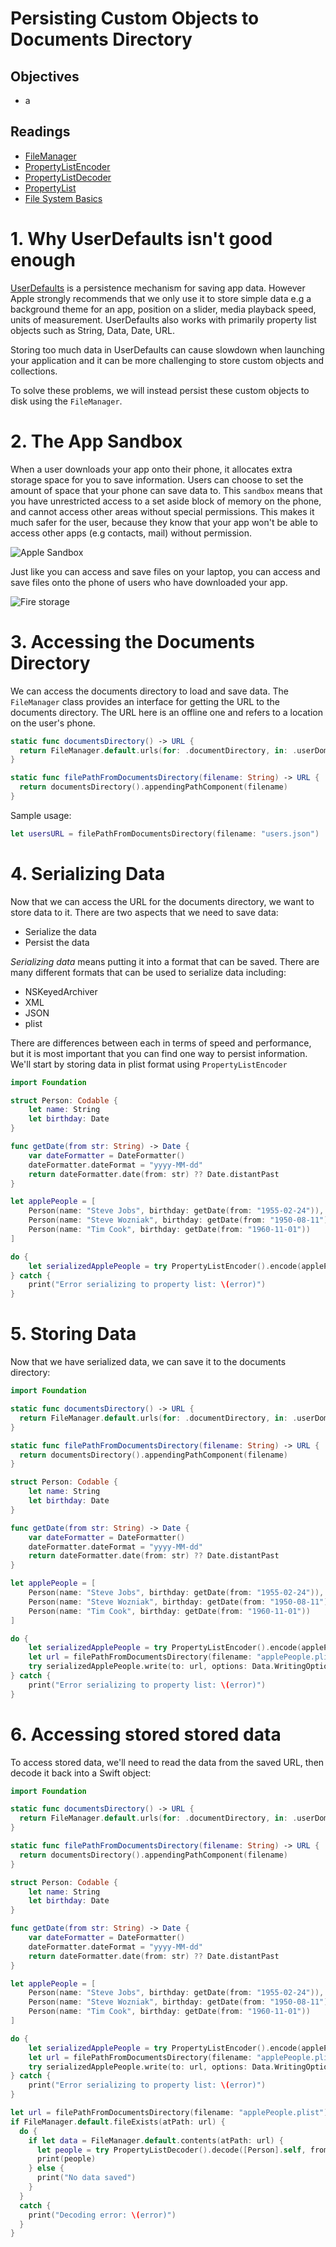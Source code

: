 # Persisting Custom Objects to Documents Directory

## Objectives

- a

## Readings  

- [FileManager](https://developer.apple.com/documentation/foundation/filemanager)  
- [PropertyListEncoder](https://developer.apple.com/documentation/foundation/propertylistencoder)  
- [PropertyListDecoder](https://developer.apple.com/documentation/foundation/propertylistdecoder)  
- [PropertyList](https://developer.apple.com/library/archive/documentation/General/Conceptual/DevPedia-CocoaCore/PropertyList.html)  
- [File System Basics](https://developer.apple.com/library/archive/documentation/FileManagement/Conceptual/FileSystemProgrammingGuide/FileSystemOverview/FileSystemOverview.html)  

# 1. Why UserDefaults isn't good enough

[UserDefaults](https://developer.apple.com/documentation/foundation/userdefaults) is a persistence mechanism for saving app data. However Apple strongly recommends that we only use it to store simple data e.g a background theme for an app, position on a slider, media playback speed, units of measurement. UserDefaults also works with primarily property list objects such as String, Data, Date, URL.

Storing too much data in UserDefaults can cause slowdown when launching your application and it can be more challenging to store custom objects and collections.

To solve these problems, we will instead persist these custom objects to disk using the `FileManager`.

# 2. The App Sandbox

When a user downloads your app onto their phone, it allocates extra storage space for you to save information.  Users can choose to set the amount of space that your phone can save data to.  This `sandbox` means that you have unrestricted access to a set aside block of memory on the phone, and cannot access other areas without special permissions.  This makes it much safer for the user, because they know that your app won't be able to access other apps (e.g contacts, mail) without permission.

![Apple Sandbox](https://developer.apple.com/library/archive/documentation/Security/Conceptual/AppSandboxDesignGuide/Art/about_sandboxing.png)

Just like you can access and save files on your laptop, you can access and save files onto the phone of users who have downloaded your app.

![Fire storage](https://developer.apple.com/library/archive/documentation/FileManagement/Conceptual/FileSystemProgrammingGuide/art/ios_app_layout_2x.png)

# 3. Accessing the Documents Directory

We can access the documents directory to load and save data.  The `FileManager` class provides an interface for getting the URL to the documents directory.  The URL here is an offline one and refers to a location on the user's phone.

```swift
static func documentsDirectory() -> URL {
  return FileManager.default.urls(for: .documentDirectory, in: .userDomainMask)[0]
}
```

```swift
static func filePathFromDocumentsDirectory(filename: String) -> URL {
  return documentsDirectory().appendingPathComponent(filename)
}
```

Sample usage:

```swift
let usersURL = filePathFromDocumentsDirectory(filename: "users.json")
```

# 4. Serializing Data

Now that we can access the URL for the documents directory, we want to store data to it.  There are two aspects that we need to save data:

- Serialize the data
- Persist the data

*Serializing data* means putting it into a format that can be saved.  There are many different formats that can be used to serialize data including:

- NSKeyedArchiver
- XML
- JSON
- plist

There are differences between each in terms of speed and performance, but it is most important that you can find one way to persist information.  We'll start by storing data in plist format using `PropertyListEncoder`

```swift
import Foundation

struct Person: Codable {
    let name: String
    let birthday: Date
}

func getDate(from str: String) -> Date {
    var dateFormatter = DateFormatter()
    dateFormatter.dateFormat = "yyyy-MM-dd"
    return dateFormatter.date(from: str) ?? Date.distantPast
}

let applePeople = [
    Person(name: "Steve Jobs", birthday: getDate(from: "1955-02-24")),
    Person(name: "Steve Wozniak", birthday: getDate(from: "1950-08-11")),
    Person(name: "Tim Cook", birthday: getDate(from: "1960-11-01"))
]

do {
    let serializedApplePeople = try PropertyListEncoder().encode(applePeople)
} catch {
    print("Error serializing to property list: \(error)")
}
```

# 5. Storing Data

Now that we have serialized data, we can save it to the documents directory:

```swift
import Foundation

static func documentsDirectory() -> URL {
  return FileManager.default.urls(for: .documentDirectory, in: .userDomainMask)[0]
}

static func filePathFromDocumentsDirectory(filename: String) -> URL {
  return documentsDirectory().appendingPathComponent(filename)
}

struct Person: Codable {
    let name: String
    let birthday: Date
}

func getDate(from str: String) -> Date {
    var dateFormatter = DateFormatter()
    dateFormatter.dateFormat = "yyyy-MM-dd"
    return dateFormatter.date(from: str) ?? Date.distantPast
}

let applePeople = [
    Person(name: "Steve Jobs", birthday: getDate(from: "1955-02-24")),
    Person(name: "Steve Wozniak", birthday: getDate(from: "1950-08-11")),
    Person(name: "Tim Cook", birthday: getDate(from: "1960-11-01"))
]

do {
    let serializedApplePeople = try PropertyListEncoder().encode(applePeople)
    let url = filePathFromDocumentsDirectory(filename: "applePeople.plist")
    try serializedApplePeople.write(to: url, options: Data.WritingOptions.atomic)
} catch {
    print("Error serializing to property list: \(error)")
}

```

# 6. Accessing stored stored data

To access stored data, we'll need to read the data from the saved URL, then decode it back into a Swift object:

```swift
import Foundation

static func documentsDirectory() -> URL {
  return FileManager.default.urls(for: .documentDirectory, in: .userDomainMask)[0]
}

static func filePathFromDocumentsDirectory(filename: String) -> URL {
  return documentsDirectory().appendingPathComponent(filename)
}

struct Person: Codable {
    let name: String
    let birthday: Date
}

func getDate(from str: String) -> Date {
    var dateFormatter = DateFormatter()
    dateFormatter.dateFormat = "yyyy-MM-dd"
    return dateFormatter.date(from: str) ?? Date.distantPast
}

let applePeople = [
    Person(name: "Steve Jobs", birthday: getDate(from: "1955-02-24")),
    Person(name: "Steve Wozniak", birthday: getDate(from: "1950-08-11")),
    Person(name: "Tim Cook", birthday: getDate(from: "1960-11-01"))
]

do {
    let serializedApplePeople = try PropertyListEncoder().encode(applePeople)
    let url = filePathFromDocumentsDirectory(filename: "applePeople.plist")
    try serializedApplePeople.write(to: url, options: Data.WritingOptions.atomic)
} catch {
    print("Error serializing to property list: \(error)")
}

let url = filePathFromDocumentsDirectory(filename: "applePeople.plist")
if FileManager.default.fileExists(atPath: url) {
  do {
    if let data = FileManager.default.contents(atPath: url) {
      let people = try PropertyListDecoder().decode([Person].self, from: data)
      print(people)
    } else {
      print("No data saved")
    }
  }
  catch {
    print("Decoding error: \(error)")
  }
}
```
